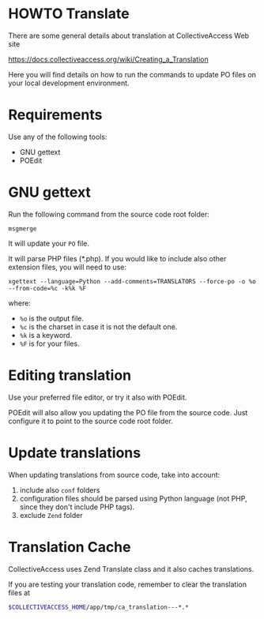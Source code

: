 

HOWTO Translate
===============

There are some general details about translation at CollectiveAccess Web site

https://docs.collectiveaccess.org/wiki/Creating_a_Translation

Here you will find details on how to run the commands to update PO files on your local
development environment.

Requirements
===

Use any of the following tools:

* GNU gettext 
* POEdit

GNU gettext
===

Run the following command from the source code root folder:

    msgmerge 

It will update your `PO` file.

It will parse PHP files (*.php). If you would like to include also other extension files,
you will need to use: 

    xgettext --language=Python --add-comments=TRANSLATORS --force-po -o %o --from-code=%c -k%k %F
    
where:
* `%o` is the output file.
* `%c` is the charset in case it is not the default one.
* `%k` is a keyword.
* `%F` is for your files.

Editing translation
====

Use your preferred file editor, or try it also with POEdit.

POEdit will also allow you updating the PO file from the source code. Just configure it
to point to the source code root folder.

Update translations
=====

When updating translations from source code, take into account:

1. include also `conf` folders
2. configuration files should be parsed using Python language (not PHP, since they 
don't include PHP tags).
2. exclude `Zend` folder

Translation Cache
====

CollectiveAccess uses Zend Translate class and it also caches translations.

If you are testing your translation code, remember to clear the translation files at 

```bash
$COLLECTIVEACCESS_HOME/app/tmp/ca_translation---*.*
```
